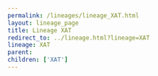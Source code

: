 ```yaml
---
permalink: /lineages/lineage_XAT.html
layout: lineage_page
title: Lineage XAT
redirect_to: ../lineage.html?lineage=XAT
lineage: XAT
parent: 
children: ['XAT']
---
```

